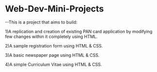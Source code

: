 # Web-Dev-Mini-Projects

--This is a project that aims to build:

1)A replication and creation of existing PAN card application by modifying few changes within it completely using HTML.

2)A sample registration form using HTML & CSS.

3)A basic newspaper page using HTML & CSS.

4)A simple Curriculum Vitae using HTML & CSS.

